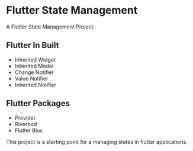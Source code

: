 # Flutter State Management

A Flutter State Management Project.

## Flutter In Built

- Inherited Widget
- Inherited Model
- Change Notifier
- Value Notifier
- Inherited Notifier

## Flutter Packages

- Provider
- Riverpod
- Flutter Bloc

This project is a starting point for a managing states in flutter applications.
